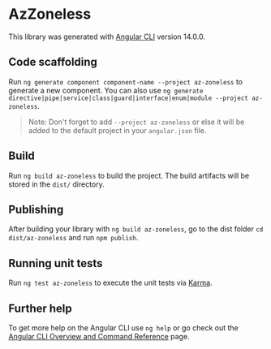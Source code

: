 # AzZoneless

This library was generated with [Angular CLI](https://github.com/angular/angular-cli) version 14.0.0.

## Code scaffolding

Run `ng generate component component-name --project az-zoneless` to generate a new component. You can also use `ng generate directive|pipe|service|class|guard|interface|enum|module --project az-zoneless`.
> Note: Don't forget to add `--project az-zoneless` or else it will be added to the default project in your `angular.json` file. 

## Build

Run `ng build az-zoneless` to build the project. The build artifacts will be stored in the `dist/` directory.

## Publishing

After building your library with `ng build az-zoneless`, go to the dist folder `cd dist/az-zoneless` and run `npm publish`.

## Running unit tests

Run `ng test az-zoneless` to execute the unit tests via [Karma](https://karma-runner.github.io).

## Further help

To get more help on the Angular CLI use `ng help` or go check out the [Angular CLI Overview and Command Reference](https://angular.io/cli) page.
